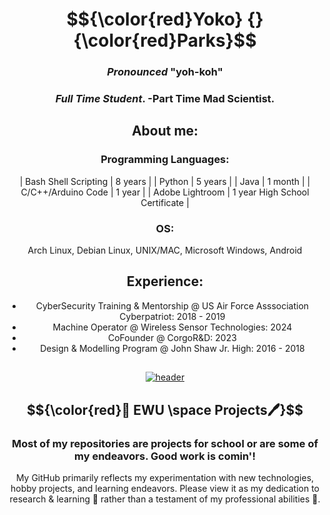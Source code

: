





</div>

<div align="center">

# $${\color{red}Yoko} {} {\color{red}Parks}$$


### _Pronounced_ "yoh-koh"
### *Full Time Student*. -Part Time Mad Scientist.

##  About me: 



### Programming Languages:
| Bash Shell Scripting | 8 years |
| Python | 5 years |
| Java | 1 month |
| C/C++/Arduino Code | 1 year |
| Adobe Lightroom | 1 year High School Certificate |

### OS:
Arch Linux, Debian Linux, UNIX/MAC, Microsoft Windows, Android 


## Experience:
- CyberSecurity Training & Mentorship @ US Air Force Asssociation Cyberpatriot:  2018 - 2019
- Machine Operator @ Wireless Sensor Technologies: 2024
- CoFounder @ CorgoR&D: 2023
- Design & Modelling Program @ John Shaw Jr. High: 2016 - 2018


</div>

## 


<div align="center">

[![header](https://assets-sports-gcp.thescore.com/basketball/team/1564/small_logo.png)](https://inside.ewu.edu/)

##   $${\color{red}📖 EWU \space Projects🖊}$$ 
### Most of my repositories are projects for school or are some of my endeavors. Good work is comin'!

<p>My GitHub primarily reflects my experimentation with new technologies, hobby projects, and learning endeavors. Please view it as my dedication to research & learning 🧪 rather than a testament of my professional abilities 🦸.</p>
</div>

